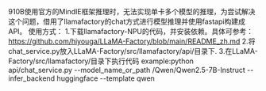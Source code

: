 910B使用官方的MindIE框架推理时，无法实现单卡多个模型的推理，为尝试解决这个问题，借用了llamafactory的chat方式进行模型推理并使用fastapi构建成API。
使用方式：
1.下载llamafactory-NPU的代码，并安装依赖。具体可参考：https://github.com/hiyouga/LLaMA-Factory/blob/main/README_zh.md
2.将chat_service.py放入LLaMA-Factory/src/llamafactory/api/目录下.
3.在LLaMA-Factory/src/llamafactory/目录下执行代码
example:python api/chat_service.py   --model_name_or_path /Qwen/Qwen2.5-7B-Instruct   --infer_backend huggingface   --template qwen
